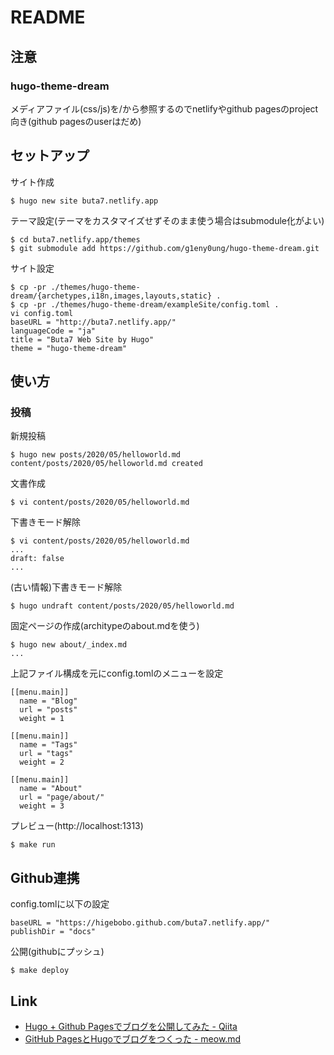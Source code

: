 # README

## 注意

### hugo-theme-dream

メディアファイル(css/js)を/から参照するのでnetlifyやgithub pagesのproject向き(github pagesのuserはだめ)

## セットアップ

サイト作成

    $ hugo new site buta7.netlify.app

テーマ設定(テーマをカスタマイズせずそのまま使う場合はsubmodule化がよい)

    $ cd buta7.netlify.app/themes
    $ git submodule add https://github.com/g1eny0ung/hugo-theme-dream.git

サイト設定

    $ cp -pr ./themes/hugo-theme-dream/{archetypes,i18n,images,layouts,static} .
    $ cp -pr ./themes/hugo-theme-dream/exampleSite/config.toml .
    vi config.toml
    baseURL = "http://buta7.netlify.app/"
    languageCode = "ja"
    title = "Buta7 Web Site by Hugo"
    theme = "hugo-theme-dream"

## 使い方

### 投稿

新規投稿

    $ hugo new posts/2020/05/helloworld.md
    content/posts/2020/05/helloworld.md created
    
文書作成

    $ vi content/posts/2020/05/helloworld.md
    
下書きモード解除

    $ vi content/posts/2020/05/helloworld.md
    ...
    draft: false
    ...
    
(古い情報)下書きモード解除

    $ hugo undraft content/posts/2020/05/helloworld.md

固定ページの作成(architypeのabout.mdを使う)

    $ hugo new about/_index.md
    ...
    
上記ファイル構成を元にconfig.tomlのメニューを設定

    [[menu.main]]
      name = "Blog"
      url = "posts"
      weight = 1
    
    [[menu.main]]
      name = "Tags"
      url = "tags"
      weight = 2
    
    [[menu.main]]
      name = "About"
      url = "page/about/"
      weight = 3

プレビュー(http://localhost:1313)

    $ make run

## Github連携

config.tomlに以下の設定

    baseURL = "https://higebobo.github.com/buta7.netlify.app/"
    publishDir = "docs"

公開(githubにプッシュ)

    $ make deploy

## Link

* [Hugo \+ Github Pagesでブログを公開してみた \- Qiita](https://qiita.com/eichann/items/4fe61b8b9bbafcfbe847)
* [GitHub PagesとHugoでブログをつくった \- meow\.md](https://uzimihsr.github.io/post/2019-08-07-create-blog-1/)
